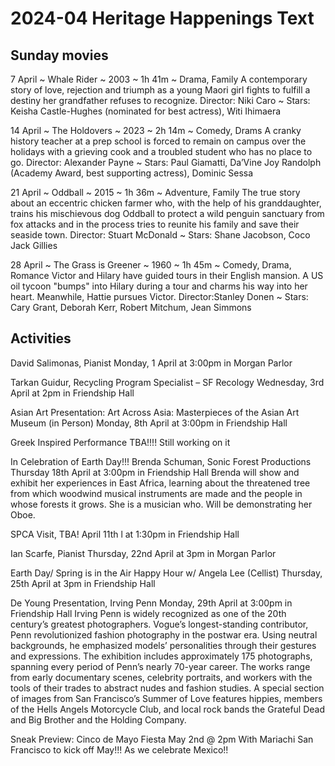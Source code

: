 # 2024-04 Heritage Happenings Text

## Sunday movies

7 April ~ Whale Rider ~ 2003 ~ 1h 41m ~  Drama, Family
A contemporary story of love, rejection and triumph as a young Maori girl fights to fulfill a destiny her grandfather refuses to recognize.
Director: Niki Caro ~ Stars: Keisha Castle-Hughes (nominated for best actress), Witi Ihimaera

14 April ~ The Holdovers ~ 2023 ~ 2h 14m ~ Comedy, Drams
A cranky history teacher at a prep school is forced to remain on campus over the holidays with a grieving cook and a troubled student who has no place to go.
Director: Alexander Payne ~ Stars: Paul Giamatti, Da’Vine Joy Randolph (Academy Award, best supporting actress), Dominic Sessa

21 April ~ Oddball ~ 2015 ~ 1h 36m ~ Adventure, Family
The true story about an eccentric chicken farmer who, with the help of his granddaughter, trains his mischievous dog Oddball to protect a wild penguin sanctuary from fox attacks and in the process tries to reunite his family and save their seaside town.
Director: Stuart McDonald ~ Stars: Shane Jacobson, Coco Jack Gillies

28 April ~ The Grass is Greener ~ 1960 ~ 1h 45m ~ Comedy, Drama, Romance
Victor and Hilary have guided tours in their English mansion. A US oil tycoon "bumps" into Hilary during a tour and charms his way into her heart. Meanwhile, Hattie pursues Victor.
Director:Stanley Donen ~ Stars: Cary Grant, Deborah Kerr, Robert Mitchum, Jean Simmons


## Activities

David Salimonas, Pianist
Monday, 1 April at 3:00pm in Morgan Parlor

Tarkan Guidur, Recycling Program Specialist – SF Recology Wednesday, 3rd April at 2pm in Friendship Hall

Asian Art Presentation: Art Across Asia: Masterpieces of the
Asian Art Museum (in Person)
Monday, 8th April at 3:00pm in Friendship Hall

Greek Inspired Performance TBA!!!! Still working on it

In Celebration of Earth Day!!!
Brenda Schuman, Sonic Forest Productions
Thursday 18th April at 3:00pm in Friendship Hall
Brenda will show and exhibit her experiences in East Africa, learning about the threatened tree from which woodwind musical instruments are made and the people in whose forests it grows. She is a musician who.
Will be demonstrating her Oboe.

SPCA Visit, TBA!
April 11th l at 1:30pm in Friendship Hall

Ian Scarfe, Pianist
Thursday, 22nd April at 3pm in Morgan Parlor

Earth Day/ Spring is in the Air Happy Hour w/ Angela Lee
(Cellist)
Thursday, 25th April at 3pm in Friendship Hall

De Young Presentation, Irving Penn
Monday, 29th April at 3:00pm in Friendship Hall
Irving Penn is widely recognized as one of the 20th century’s
greatest photographers. Vogue’s longest-standing contributor,
Penn revolutionized fashion photography in the postwar era.
Using neutral backgrounds, he emphasized models’ personalities through their gestures and expressions. The exhibition includes approximately 175 photographs, spanning every period of Penn’s nearly 70-year career. The works range from early documentary
scenes, celebrity portraits, and workers with the tools of their trades to abstract nudes and fashion studies. A special section of images from San Francisco’s Summer of Love features hippies, members of the Hells Angels Motorcycle Club, and local rock bands the Grateful Dead and Big Brother and the Holding Company.

Sneak Preview: Cinco de Mayo Fiesta May 2nd @ 2pm
With Mariachi San Francisco to kick off May!!!
As we celebrate Mexico!!
